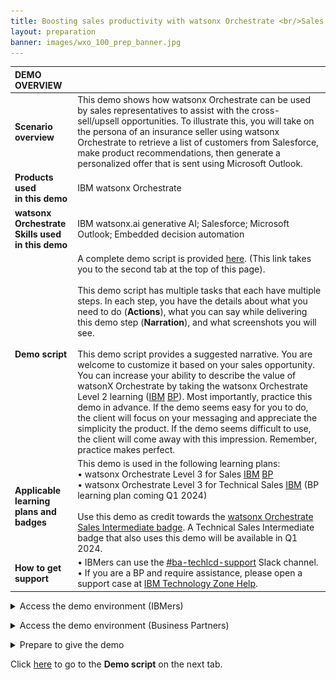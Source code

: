 ```yaml
---
title: Boosting sales productivity with watsonx Orchestrate <br/>Sales level 3 demo
layout: preparation
banner: images/wxo_100_prep_banner.jpg
---
```


<span id="place1"></span>

<span id="top"></span>

<inline-notification text="<strong>This 100-level demo does not require technical skills and is appropriate for both Sellers and Tech Sellers.</strong><br/> The demo covers the end user view only. A more in-depth 300-level demo designed for Tech Sellers that also covers the 'Builder' view will be available shortly.<br/><br/>This demo is used in the following L3 training plans:<br/> • watsonx Orchestrate Level 3 for Sales<br/> • watsonx Orchestrate Level 3 for Technical Sales<br/><br/> <strong>Attention: Safari and Chrome browser users.</strong> Please use Firefox to do this demo. "></inline-notification>

| **DEMO OVERVIEW** | | 
| :---         | :--- |
| **Scenario overview** | This demo shows how watsonx Orchestrate can be used by sales representatives to assist with the cross-sell/upsell opportunities. To illustrate this, you will take on the persona of an insurance seller using watsonx Orchestrate to retrieve a list of customers from Salesforce, make product recommendations, then generate a personalized offer that is sent using Microsoft Outlook.|
| **Products used <br/>in this demo** | IBM watsonx Orchestrate |
| **watsonx Orchestrate<br/>Skills used<br/>in this demo** | IBM watsonx.ai generative AI; Salesforce; Microsoft Outlook; Embedded decision automation|
| **Demo script** | A complete demo script is provided [here](demo-script). (This link takes you to the second tab at the top of this page). <br/><br/>This demo script has multiple tasks that each have multiple steps. In each step, you have the details about what you need to do (**Actions**), what you can say while delivering this demo step (**Narration**), and what screenshots you will see.<br/><br/>This demo script provides a suggested narrative. You are welcome to customize it based on your sales opportunity. You can increase your ability to describe the value of watsonX Orchestrate by taking the watsonx Orchestrate Level 2 learning (<a href="https://yourlearning.ibm.com/activity/PLAN-7C5500E80F26" target="_blank" rel="noreferrer">IBM</a> <a href="https://learn.ibm.com/course/view.php?id=13175" target="_blank" rel="noreferrer">BP</a>).  Most importantly, practice this demo in advance. If the demo seems easy for you to do, the client will focus on your messaging and appreciate the simplicity the product. If the demo seems difficult to use, the client will come away with this impression. Remember, practice makes perfect. |
| **Applicable learning<br/>plans and badges** | This demo is used in the following learning plans: <br/> • watsonx Orchestrate Level 3 for Sales <a href="https://yourlearning.ibm.com/activity/PLAN-07001C92F201" target="_blank" rel="noreferrer">IBM</a> <a href="https://learn.ibm.com/course/view.php?id=15985" target="_blank" rel="noreferrer">BP</a>  <br/> •  watsonx Orchestrate Level 3 for Technical Sales <a href="https://yourlearning.ibm.com/activity/PLAN-B4BFAE1FED99" target="_blank" rel="noreferrer">IBM</a> (BP learning plan coming Q1 2024)<br/><br/> Use this demo as credit towards the <a href="https://www.credly.com/org/ibm/badge/watsonx-orchestrate-sales-intermediate" target="_blank" rel="noreferrer">watsonx Orchestrate Sales Intermediate badge</a>. A Technical Sales Intermediate badge that also uses this demo will be available in Q1 2024.|
| **How to get support** | • IBMers can use the <a href="https://ibm.enterprise.slack.com/archives/C06HT5PHLN9" target="_blank" rel="noreferrer">#ba-techlcd-support</a> Slack channel.<br/> • If you are a BP and require assistance, please open a support case at <a href="https://techzone.ibm.com/help" target="_blank" rel="noreferrer">IBM Technology Zone Help</a>.<br/>|

<details markdown="1">

<summary>Access the demo environment (IBMers)</summary>

This demo is available on several sales demonstration and enablement tenants (demo instances). For new watsonx Orchestrate users, please request access by submitting a <a href="https://ibm.biz/OrchestrateRequestEnv" target="_blank" rel="noreferrer">request here</a>. You will receive an email once you have been onboarded onto a suitable tenant, but please allow 48 hours for your request to be processed.<br/> 

Based on your role and requirements, you will be onboarded onto a sales demonstration tenant or an enablement tenant. Enablement tenants provide short-term access (two week maximum) for enablement purposes. 

Once you have received your onboarding email use your IBM email to log in <a href="https://dl.watson-orchestrate.ibm.com/home" target="_blank" rel="noreferrer">here</a>. <br/>

**Cannot find the demo or skills?**

If you are an existing watsonx Orchestrate user but you cannot see the skills needed to run the demo(they are represented as cards at the bottom of the watsonx screen), please ensure you are in the **Team skills** view. When you log into watsonx Orchestrate, the default view is **Personal skills**. To run the demo, change the view to **Team skills**.<br/><img src="images/prep-1-2-teamskills.jpg" width="600" /> <br/>

If you are an existing watsonx Orchestrate user and still cannot see the skills used in the demo, please request access to a suitable tenant by submitting a <a href="https://ibm.biz/OrchestrateRequestEnv" target="_blank" rel="noreferrer">request here</a>. You will receive an email once you have been onboarded onto a suitable tenant, but please allow 48 hours for your request to be processed.<br/> 

Users with access to multiple tenants (demo environments) should ensure they select a tenant that has the demonstration installed. Please use the <a href="https://ibm-cloud.slack.com/archives/C0216F39ACU" target="_blank" rel="noreferrer">#platinumdemos-automation-support</a> Slack channel if you require assistance. 
<br/> 

</details>

<p/>

<details markdown="1">

<summary>Access the demo environment (Business Partners)</summary>

If you do not have access to a tenant, you can request access by submitting a <a href="https://ibm.biz/OrchestrateRequestEnv" target="_blank" rel="noreferrer">request here</a>. You will receive an email once you have been onboarded onto a suitable tenant, but please allow 48 hours for your request to be processed.<br/><br/>

Once you have received your onboarding email, use your IBM ID to log in <a href="https://dl.watson-orchestrate.ibm.com/home" target="_blank" rel="noreferrer">here</a>.<br/>

</details>

<p/>

<details markdown="1">

<summary>Prepare to give the demo</summary>

When you log into watsonx Orchestrate, the default view is **Personal skills**. To run the demo, change the view to **Team skills**.<br/><img src="images/prep-1-2-teamskills.jpg" width="600"/><br/>

The **skills** required to run the demo are shown at the bottom of the watsonx Orchestrate screen.<br/><img src="images/prep-skill-cards.png" /> <br/>

To clear your chat history, click the **broom icon**. When prompted, place a tick in the check-box and click the **Clear history** button.<br/><img src="images/prep-remove-history.png" width="600" /><br/>

</details>

<p/>

Click [here](demo-script) to go to the **Demo script** on the next tab.